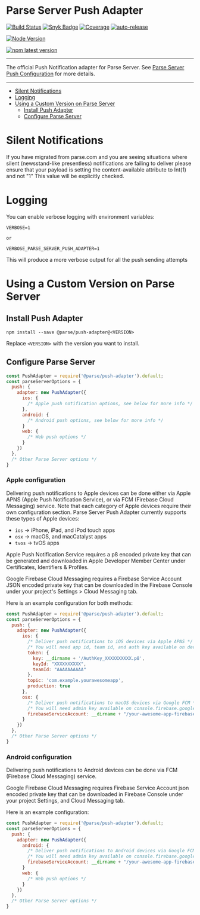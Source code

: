 # Parse Server Push Adapter <!-- omit in toc -->

[![Build Status](https://github.com/parse-community/parse-server-push-adapter/workflows/ci/badge.svg?branch=master)](https://github.com/parse-community/parse-server-push-adapter/actions?query=workflow%3Aci+branch%3Amaster)
[![Snyk Badge](https://snyk.io/test/github/parse-community/parse-server-push-adapter/badge.svg)](https://snyk.io/test/github/parse-community/parse-server-push-adapter)
[![Coverage](https://img.shields.io/codecov/c/github/parse-community/parse-server-push-adapter/master.svg)](https://codecov.io/github/parse-community/parse-server-push-adapter?branch=master)
[![auto-release](https://img.shields.io/badge/%F0%9F%9A%80-auto--release-9e34eb.svg)](https://github.com/parse-community/parse-server-push-adapter/releases)

[![Node Version](https://img.shields.io/badge/nodejs-18,_20-green.svg?logo=node.js&style=flat)](https://nodejs.org)

[![npm latest version](https://img.shields.io/npm/v/@parse/push-adapter.svg)](https://www.npmjs.com/package/@parse/push-adapter)

---

The official Push Notification adapter for Parse Server. See [Parse Server Push Configuration](http://docs.parseplatform.org/parse-server/guide/#push-notifications) for more details.

---

- [Silent Notifications](#silent-notifications)
- [Logging](#logging)
- [Using a Custom Version on Parse Server](#using-a-custom-version-on-parse-server)
  - [Install Push Adapter](#install-push-adapter)
  - [Configure Parse Server](#configure-parse-server)

# Silent Notifications

If you have migrated from parse.com and you are seeing situations where silent (newsstand-like presentless) notifications are failing to deliver please ensure that your payload is setting the content-available attribute to Int(1) and not "1" This value will be explicitly checked.

# Logging

You can enable verbose logging with environment variables:

```
VERBOSE=1

or

VERBOSE_PARSE_SERVER_PUSH_ADAPTER=1
```

This will produce a more verbose output for all the push sending attempts

# Using a Custom Version on Parse Server

## Install Push Adapter

```
npm install --save @parse/push-adapter@<VERSION>
```

Replace `<VERSION>` with the version you want to install.

## Configure Parse Server

```js
const PushAdapter = require('@parse/push-adapter').default;
const parseServerOptions = {
  push: {
    adapter: new PushAdapter({
      ios: {
        /* Apple push notification options, see below for more info */
      },
      android: {
        /* Android push options, see below for more info */
      }
      web: {
        /* Web push options */
      }
    })
  },
  /* Other Parse Server options */
}
```

### Apple configuration

Delivering push notifications to Apple devices can be done either via Apple APNS (Apple Push Notification Service), or via FCM (Firebase Cloud Messaging) service. Note that each category of Apple devices require their own configuration section. Parse Server Push Adapter currently supports these types of Apple devices:

- `ios` -> iPhone, iPad, and iPod touch apps
- `osx` -> macOS, and macCatalyst apps
- `tvos` -> tvOS apps


Apple Push Notification Service requires a p8 encoded private key that can be generated and downloaded in Apple Developer Member Center under Certificates, Identifiers & Profiles.

Google Firebase Cloud Messaging requires a Firebase Service Account JSON encoded private key that can be downloaded in the Firebase Console under your project's Settings > Cloud Messaging tab.

Here is an example configuration for both methods:

```js
const PushAdapter = require('@parse/push-adapter').default;
const parseServerOptions = {
  push: {
    adapter: new PushAdapter({
      ios: {
        /* Deliver push notifications to iOS devices via Apple APNS */
        /* You will need app id, team id, and auth key available on developer.apple.com/account */
        token: {
          key: __dirname + '/AuthKey_XXXXXXXXXX.p8',
          keyId: "XXXXXXXXXX",
          teamId: "AAAAAAAAAA"
        },
        topic: 'com.example.yourawesomeapp',
        production: true
      },
      osx: {
        /* Deliver push notifications to macOS devices via Google FCM */
        /* You will need admin key available on console.firebase.google.com */
        firebaseServiceAccount: __dirname + "/your-awesome-app-firebase-adminsdk-abcd-efgh.json"
      }
    })
  },
  /* Other Parse Server options */
}
```

### Android configuration

Delivering push notifications to Android devices can be done via FCM (Firebase Cloud Messaging) service.

Google Firebase Cloud Messaging requires Firebase Service Account json encoded private key that can be downloaded in Firebase Console under your project Settings, and Cloud Messaging tab.

Here is an example configuration:

```js
const PushAdapter = require('@parse/push-adapter').default;
const parseServerOptions = {
  push: {
    adapter: new PushAdapter({
      android: {
        /* Deliver push notifications to Android devices via Google FCM */
        /* You will need admin key available on console.firebase.google.com */
        firebaseServiceAccount: __dirname + "/your-awesome-app-firebase-adminsdk-abcd-efgh.json"
      }
      web: {
        /* Web push options */
      }
    })
  },
  /* Other Parse Server options */
}
```
